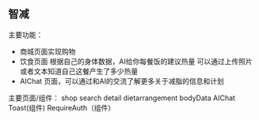## 智减

主要功能：
- 商城页面实现购物
- 饮食页面 
  根据自己的身体数据，AI给你每餐饭的建议热量
  可以通过上传照片或者文本知道自己这餐产生了多少热量
- AIChat 页面，可以通过和AI的交流了解更多关于减脂的信息和计划

主要页面/组件：
shop
search
detail
dietarrangement
bodyData
AIChat
Toast(组件)
RequireAuth（组件）


